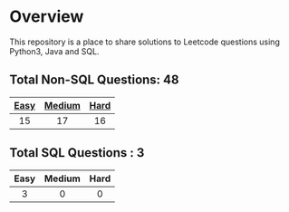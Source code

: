 # Overview

This repository is a place to share solutions to Leetcode questions using Python3, Java and SQL.


## Total Non-SQL Questions: 48

| [Easy](https://github.com/ezryn-zaharoff/leetcode-solutions/tree/master/01-easy) | [Medium](https://github.com/ezryn-zaharoff/leetcode-solutions/tree/master/02-medium) | [Hard](https://github.com/ezryn-zaharoff/leetcode-solutions/tree/master/03-hard) |
|:----:|:------:|:----:|
|  15  |   17   |  16  |


## Total SQL Questions : 3

| Easy | Medium | Hard |
|:----:|:------:|:----:|
|   3  |    0   |   0  |
